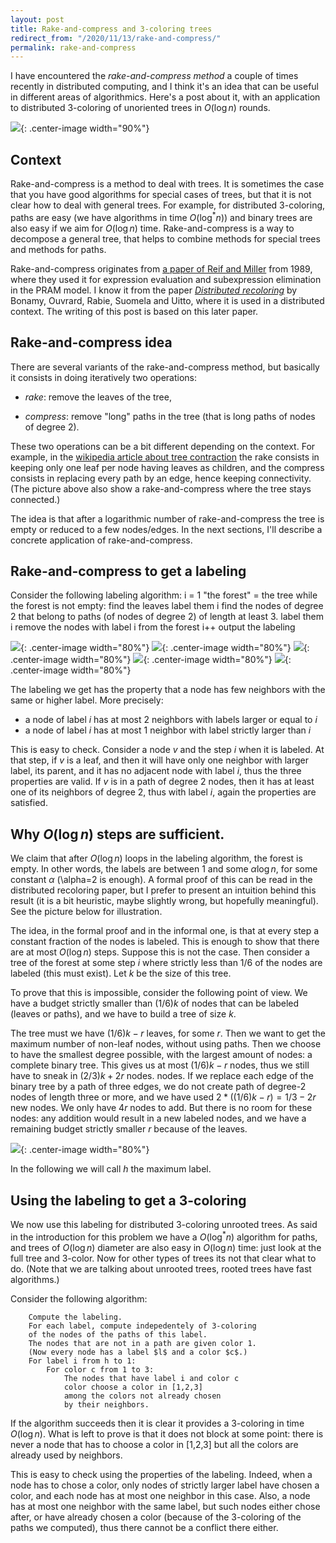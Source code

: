 ```yaml
---
layout: post
title: Rake-and-compress and 3-coloring trees
redirect_from: "/2020/11/13/rake-and-compress/"
permalink: rake-and-compress
---
```


I have encountered the *rake-and-compress method* a couple of times recently
in distributed computing, and I think it's an idea that can be useful in 
different areas of algorithmics. Here's a post about it, with an application to
distributed 3-coloring of unoriented trees in $O(\log n)$ rounds. 

![](assets/bonsai.png){: .center-image width="90%"}

## Context

Rake-and-compress is a method to deal with trees. 
It is sometimes the case that you have good algorithms for special cases of 
trees, but that it is not clear how to deal with general trees. 
For example, for distributed 3-coloring, paths are easy (we have algorithms in 
time $O(\log^*n)$) and binary trees are also easy if we aim for $O(\log n)$ time. 
Rake-and-compress is a way to decompose a general tree, that helps to combine 
methods for special trees and methods for paths. 

Rake-and-compress originates from 
[a paper of Reif and Miller](http://citeseerx.ist.psu.edu/viewdoc/summary?doi=10.1.1.113.5254) 
from 1989, where they used it for expression evaluation and subexpression 
elimination in the PRAM model. 
I know it from the paper 
*[Distributed recoloring](https://arxiv.org/pdf/1802.06742.pdf)* by Bonamy, 
Ouvrard, Rabie, Suomela and Uitto, where it is used in a distributed context. 
The writing of this post is based on this later paper.

## Rake-and-compress idea 

There are several variants of the rake-and-compress method, but basically it 
consists in doing iteratively two operations: 

* *rake*: remove the leaves of the tree,

* *compress*: remove "long" paths in the tree (that is long paths 
of nodes of degree 2).

These two operations can be a bit different depending on the context. For 
example, in the 
[wikipedia article about tree contraction](https://en.wikipedia.org/wiki/Tree_contraction)
the rake consists in keeping only one leaf per node having leaves as children, 
and the compress consists in replacing every path by an edge, hence keeping 
connectivity. (The picture above also show a rake-and-compress where the tree 
stays connected.)

The idea is that after a logarithmic number of rake-and-compress the tree is 
empty or reduced to a few nodes/edges. 
In the next sections, I'll describe a concrete application of rake-and-compress. 

## Rake-and-compress to get a labeling  

Consider the following labeling algorithm: 
			i = 1
			"the forest" = the tree
			while the forest is not empty:
				find the leaves
				label them i
				find the nodes of degree 2 that belong to paths 
				(of nodes of degree 2) of length at least 3.
				label them i
				remove the nodes with label i from the forest
				i++
			output the labeling
		
![](assets/rake-and-compress-1.png){: .center-image width="80%"}
![](assets/rake-and-compress-2.png){: .center-image width="80%"}
![](assets/rake-and-compress-3.png){: .center-image width="80%"}
![](assets/rake-and-compress-4.png){: .center-image width="80%"}
![](assets/rake-and-compress-5.png){: .center-image width="80%"}
		
The labeling we get has the property that a node has few neighbors with the 
same or higher label. More precisely:

* a node of label $i$ has at most 2 neighbors with labels larger or equal to $i$
* a node of label $i$ has at most 1 neighbor with label strictly larger than $i$

This is easy to check. Consider a node $v$ and the step $i$ when it is labeled. 
At that step, if $v$ is a leaf, and then it will have only one neighbor with
larger label, its parent, and it has no adjacent node with label $i$, thus the 
three properties are valid. 
If $v$ is in a path of degree 2 nodes, then it has at least one of its neighbors
of degree 2, thus with label $i$, again the properties are satisfied. 

## Why $O(\log n)$ steps are sufficient.

We claim that after $O(\log n)$ loops in the labeling algorithm, the forest is 
empty. In other words, the labels are between 1 and some $\alpha \log n$, for 
some constant $\alpha$ (\alpha=2 is enough). A formal proof of this can be read 
in the distributed recoloring paper, but I prefer to present an intuition behind
this result (it is a bit heuristic, maybe slightly wrong, but hopefully 
meaningful). See the picture below for illustration.

The idea, in the formal proof and in the informal one, is that at every step 
a constant fraction of the nodes is labeled. This is enough to show that there 
are at most $O(\log n)$ steps. Suppose this is not the case. 
Then consider a tree of the forest at some step $i$ where strictly less than 
1/6 of the nodes are labeled (this must exist). Let $k$ be the size of this tree.

To prove that this is impossible, consider the following point of view. 
We have a budget strictly smaller than 
$(1/6)k$ of nodes that can be labeled (leaves or paths), and we have to build a 
tree of size $k$. 

The tree must we have $(1/6)k-r$ leaves, for some $r$. Then we want to get the 
maximum number of non-leaf nodes, without using paths. Then we choose to have 
the smallest degree possible, with the largest amount of nodes: a complete 
binary tree. This gives us at most $(1/6)k-r$ nodes, thus we still have to sneak
in $(2/3)k+2r$ nodes. 
nodes. If we replace each edge of the binary tree by a path of three edges, 
we do not create path of degree-2 nodes of length three or more, and we have 
used $2*((1/6)k-r)=1/3-2r$ new nodes. We only have $4r$ nodes to add. But there 
is no room for these nodes: any addition would result in a new labeled nodes, 
and we have a remaining budget strictly smaller $r$ because of the leaves.

![](assets/rake-log.png){: .center-image width="80%"}

In the following we will call $h$ the maximum label. 
 
## Using the labeling to get a 3-coloring  

We now use this labeling for distributed 3-coloring unrooted trees. As said in 
the introduction for this problem we have a $O(\log^*n)$ algorithm for paths, 
and trees of $O(\log n)$ diameter are also easy in $O(\log n)$ time: just look
at the full tree and 3-color. Now for other types of trees its not that clear
what to do. (Note that we are talking about unrooted trees, rooted trees have 
fast algorithms.)

Consider the following algorithm:

		Compute the labeling.
		For each label, compute indepedentely of 3-coloring 
		of the nodes of the paths of this label.
		The nodes that are not in a path are given color 1. 
		(Now every node has a label $l$ and a color $c$.)
		For label i from h to 1:
			For color c from 1 to 3:
				The nodes that have label i and color c 
				color choose a color in [1,2,3] 
				among the colors not already chosen 
				by their neighbors. 
				
If the algorithm succeeds then it is clear it provides a 3-coloring in time 
$O(\log n)$. What is left to prove is that it does not block at some point: there
is never a node that has to choose a color in [1,2,3] but all the colors are 
already used by neighbors.

This is easy to check using the properties of the labeling. Indeed, when a node 
has to chose a color, only nodes of strictly larger label have chosen a color, 
and each node has at most one neighbor in this case. Also, a node has at most 
one neighbor with the same label, but such nodes either chose after, or have 
already chosen a color (because of the 3-coloring of the paths we computed), thus
there cannot be a conflict there either.



 

